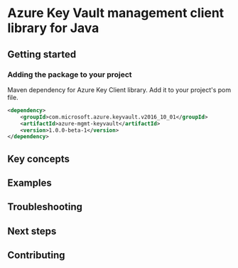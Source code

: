 # Azure Key Vault management client library for Java

## Getting started
### Adding the package to your project

Maven dependency for Azure Key Client library. Add it to your project's pom file.
```xml
<dependency>
    <groupId>com.microsoft.azure.keyvault.v2016_10_01</groupId>
    <artifactId>azure-mgmt-keyvault</artifactId>
    <version>1.0.0-beta-1</version>
</dependency>
```

## Key concepts

## Examples

## Troubleshooting

## Next steps

## Contributing
